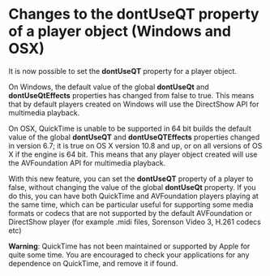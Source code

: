 # Changes to the dontUseQT property of a player object (Windows and OSX)

It is now possible to set the **dontUseQT** property for a player object. 

On Windows, the default value of the global **dontUseQt** and
**dontUseQtEffects** properties has changed from false to true. This
means that by default players created on Windows will use the
DirectShow API for multimedia playback.

On OSX, QuickTime is unable to be supported in 64 bit builds the
default value of the global **dontUseQT** and **dontUseQTEffects**
properties changed in version 6.7; it is true on OS X version 10.8 and
up, or on all versions of OS X if the engine is 64 bit.  This means
that any player object created will use the AVFoundation API for
multimedia playback.

With this new feature, you can set the **dontUseQT** property of a
player to false, without changing the value of the global
**dontUseQt** property.  If you do this, you can have both QuickTime
and AVFoundation players playing at the same time, which can be
particular useful for supporting some media formats or codecs that are
not supported by the default AVFoundation or DirectShow player (for
example .midi files, Sorenson Video 3, H.261 codecs etc)

**Warning**: QuickTime has not been maintained or supported by Apple
for quite some time.  You are encouraged to check your applications
for any dependence on QuickTime, and remove it if found.
